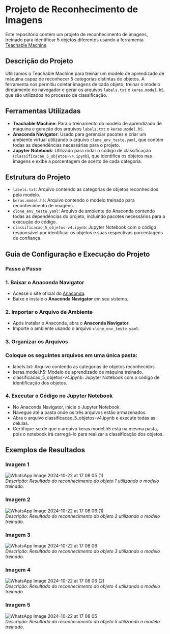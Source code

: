 # Projeto de Reconhecimento de Imagens

Este repositório contém um projeto de reconhecimento de imagens, treinado para identificar 5 objetos diferentes usando a ferramenta [Teachable Machine](https://teachablemachine.withgoogle.com/train/image).

## Descrição do Projeto

Utilizamos o Teachable Machine para treinar um modelo de aprendizado de máquina capaz de reconhecer 5 categorias distintas de objetos. A ferramenta nos permitiu coletar imagens de cada objeto, treinar o modelo diretamente no navegador e gerar os arquivos `labels.txt` e `keras.model.h5`, que são utilizados no processo de classificação.

## Ferramentas Utilizadas

- **Teachable Machine**: Para o treinamento do modelo de aprendizado de máquina e geração dos arquivos `labels.txt` e `keras.model.h5`.
- **Anaconda Navigator**: Usado para gerenciar pacotes e criar um ambiente virtual utilizando o arquivo `clone_env_teste.yaml`, que contém todas as dependências necessárias para o projeto.
- **Jupyter Notebook**: Utilizado para rodar o código de classificação (`classificacao_5_objetos-v4.ipynb`), que identifica os objetos nas imagens e exibe a porcentagem de acerto de cada categoria.

## Estrutura do Projeto

- `labels.txt`: Arquivo contendo as categorias de objetos reconhecidos pelo modelo.
- `keras.model.h5`: Arquivo contendo o modelo treinado para reconhecimento de imagens.
- `clone_env_teste.yaml`: Arquivo de ambiente do Anaconda contendo todas as dependências do projeto, incluindo pacotes necessários para a execução do código.
- `classificacao_5_objetos-v4.ipynb`: Jupyter Notebook com o código responsável por identificar os objetos e suas respectivas porcentagens de confiança.


## Guia de Configuração e Execução do Projeto

### Passo a Passo

### 1. Baixar o Anaconda Navigator

- Acesse o site oficial do [Anaconda](https://www.anaconda.com/products/distribution).
- Baixe e instale o **Anaconda Navigator** em seu sistema.

### 2. Importar o Arquivo de Ambiente

- Após instalar o Anaconda, abra o **Anaconda Navigator**.
- Importe o ambiente usando o arquivo `clone_env_teste.yaml`:
### 3. Organizar os Arquivos
### Coloque os seguintes arquivos em uma única pasta:

- labels.txt: Arquivo contendo as categorias de objetos reconhecidos.
- keras.model.h5: Modelo de aprendizado de máquina treinado.
- classificacao_5_objetos-v4.ipynb: Jupyter Notebook com o código de identificação dos objetos.

### 4. Executar o Código no Jupyter Notebook
- No Anaconda Navigator, inicie o Jupyter Notebook.
- Navegue até a pasta onde os três arquivos estão armazenados.
- Abra o arquivo classificacao_5_objetos-v4.ipynb e execute todas as células.
- Certifique-se de que o arquivo keras.model.h5 está na mesma pasta, pois o notebook irá carregá-lo para realizar a classificação dos objetos.

## Exemplos de Resultados

### Imagem 1
![WhatsApp Image 2024-10-22 at 17 08 05 (1)](https://github.com/user-attachments/assets/8b16291e-0445-471d-8893-2100e010b39f)  
*Descrição: Resultado do reconhecimento do objeto 1 utilizando o modelo treinado.*

### Imagem 2
![WhatsApp Image 2024-10-22 at 17 08 06 (1)](https://github.com/user-attachments/assets/24e6516e-a88e-40ce-8c73-89b805c2751a)  
*Descrição: Resultado do reconhecimento do objeto 2 utilizando o modelo treinado.*

### Imagem 3
![WhatsApp Image 2024-10-22 at 17 08 06](https://github.com/user-attachments/assets/e8e3950c-3951-4b65-8e43-f51289ec3e51)  
*Descrição: Resultado do reconhecimento do objeto 3 utilizando o modelo treinado.*

### Imagem 4
![WhatsApp Image 2024-10-22 at 17 08 06 (2)](https://github.com/user-attachments/assets/a5a7fb1c-98d3-4bdd-9c94-9ec7db45de52)  
*Descrição: Resultado do reconhecimento do objeto 4 utilizando o modelo treinado.*

### Imagem 5
![WhatsApp Image 2024-10-22 at 17 08 05](https://github.com/user-attachments/assets/44d244b7-038b-4f75-a953-c8b996d1cd91)  
*Descrição: Resultado do reconhecimento do objeto 5 utilizando o modelo treinado.*
